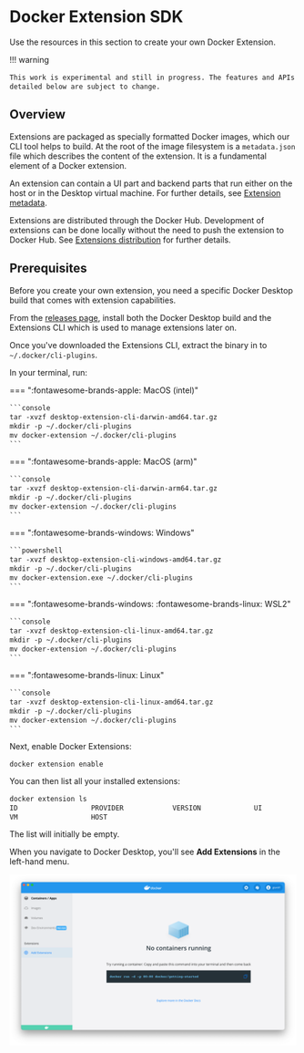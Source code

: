 # Docker Extension SDK

Use the resources in this section to create your own Docker Extension.

!!! warning

    This work is experimental and still in progress. The features and APIs detailed below are subject to change.

## Overview

Extensions are packaged as specially formatted Docker images, which our CLI tool helps to build. At the root of the image filesystem is a `metadata.json` file which describes the content of the extension. It is a fundamental element of a Docker extension. 

An extension can contain a UI part and backend parts that run either on the host or in the Desktop virtual machine. For further details, see [Extension metadata](extensions/METADATA.md).

Extensions are distributed through the Docker Hub.
Development of extensions can be done locally without the need to push the extension to Docker Hub. See [Extensions distribution](extensions/DISTRIBUTION.md) for further details. 

## Prerequisites

Before you create your own extension, you need a specific Docker Desktop build that comes with extension capabilities. 

From the [releases page](https://github.com/docker/extensions-sdk/releases/latest), install both the Docker Desktop build and the Extensions CLI which is used to manage extensions later on.

Once you've downloaded the Extensions CLI, extract the binary in to `~/.docker/cli-plugins`.

In your terminal, run: 

=== ":fontawesome-brands-apple: MacOS (intel)"

  

    ```console
    tar -xvzf desktop-extension-cli-darwin-amd64.tar.gz
    mkdir -p ~/.docker/cli-plugins
    mv docker-extension ~/.docker/cli-plugins
    ```

=== ":fontawesome-brands-apple: MacOS (arm)"



    ```console
    tar -xvzf desktop-extension-cli-darwin-arm64.tar.gz
    mkdir -p ~/.docker/cli-plugins
    mv docker-extension ~/.docker/cli-plugins
    ```

=== ":fontawesome-brands-windows: Windows"

    

    ```powershell
    tar -xvzf desktop-extension-cli-windows-amd64.tar.gz
    mkdir -p ~/.docker/cli-plugins
    mv docker-extension.exe ~/.docker/cli-plugins
    ```

=== ":fontawesome-brands-windows: :fontawesome-brands-linux: WSL2"

   

    ```console
    tar -xvzf desktop-extension-cli-linux-amd64.tar.gz
    mkdir -p ~/.docker/cli-plugins
    mv docker-extension ~/.docker/cli-plugins
    ```

=== ":fontawesome-brands-linux: Linux"

    

    ```console
    tar -xvzf desktop-extension-cli-linux-amd64.tar.gz
    mkdir -p ~/.docker/cli-plugins
    mv docker-extension ~/.docker/cli-plugins
    ```

Next, enable Docker Extensions: 

```console
docker extension enable
```

You can then list all your installed extensions:

```console
docker extension ls 
ID                  PROVIDER            VERSION             UI                  VM                  HOST
```

The list will initially be empty.

When you navigate to Docker Desktop, you'll see **Add Extensions** in the left-hand menu.

![Extensions enabled](images/extensions-enabled.png)
